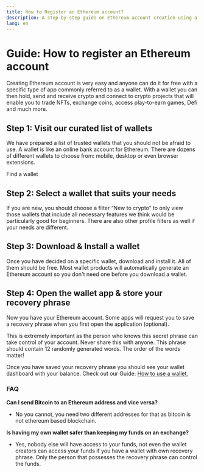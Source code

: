 ```yaml
---
title: How to Register an Ethereum account?
description: A step-by-step guide on Ethereum account creation using a wallet.
lang: en
---
```


# Guide: How to register an Ethereum account

Creating Ethereum account is very easy and anyone can do it for free with a specific type of app commonly referred to as a wallet. With a wallet you can then hold, send and receive crypto and connect to crypto projects that will enable you to trade NFTs, exchange coins, access play-to-earn games, Defi and much more. 

## Step 1: Visit our curated list of wallets

We have prepared a list of trusted wallets that you should not be afraid to use. A wallet is like an online bank account for Ethereum. There are dozens of different wallets to choose from: mobile, desktop or even browser extensions.

<ButtonLink to="/wallets/find-wallet/">
  Find a wallet
</ButtonLink>

## Step 2: Select a wallet that suits your needs

If you are new, you should choose a filter “New to crypto” to only view those wallets that include all necessary features we think would be particularly good for beginners. There are also other profile filters as well if your needs are different.

## Step 3: Download & Install a wallet

Once you have decided on a specific wallet, download and install it. All of them should be free. Most wallet products will automatically generate an Ethereum account so you don't need one before you download a wallet. 

## Step 4: Open the wallet app & store your recovery phrase

Now you have your Ethereum account. Some apps will request you to save a recovery phrase when you first open the application (optional). 

This is extremely important as the person who knows this secret phrase can take control of your account. Never share this with anyone. This phrase should contain 12 randomly generated words. The order of the words matter!

Once you have saved your recovery phrase you should see your wallet dashboard with your balance. Check out our Guide: [How to use a wallet.](https://ethereum.org/en/guides/how-to-use-a-wallet)


### FAQ

**Can I send Bitcoin to an Ethereum address and vice versa?**

- No you cannot, you need two different addresses for that as bitcoin is not ethereum based blockchain.

**Is having my own wallet safer than keeping my funds on an exchange?**

- Yes, nobody else will have access to your funds, not even the wallet creators can access your funds if you have a wallet with own recovery phrase. Only the person that possesses the recovery phrase can control the funds.
